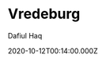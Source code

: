---
title: Vredeburg
github: https://github.com/dafiulh/vredeburg
demo: https://vredeburg.netlify.app
author: Dafiul Haq
date: 2020-10-12T00:14:00.000Z
ssg:
  - Eleventy
cms:
  - Markdown
css:
  - Tailwind
category:
  - Blog
description: A simple starter project to create a blog using Eleventy and Tailwind CSS
draft: true
publish_date: '2020-07-12T07:42:23Z'
update_date: '2021-08-13T01:30:21Z'
github_star: 134
github_fork: 48
---